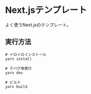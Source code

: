 # Next.jsテンプレート

よく使うNext.jsのテンプレート。  

## 実行方法

```shell
# イロイロインストール
yarn install

# デバグ用実行
yarn dev

# ビルド
yarn build
```
